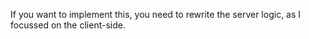 If you want to implement this, you need to rewrite the server logic, as I focussed on the client-side.
